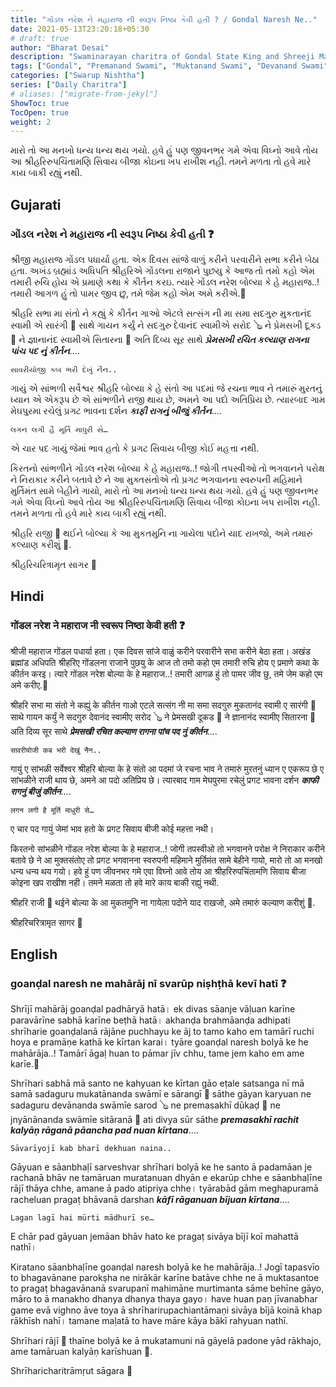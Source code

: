 ```yaml
---
title: "ગોંડલ નરેશ ને મહારાજ ની સ્વરૂપ નિષ્ઠા કેવી હતી ? / Gondal Naresh Ne.."
date: 2021-05-13T23:20:18+05:30
# draft: true
author: "Bharat Desai"
description: "Swaminarayan charitra of Gondal State King and Shreeji Maharaj with Saints, About Swarupnishtha of lord Swaminarayan"
tags: ["Gondal", "Premanand Swami", "Muktanand Swami", "Devanand Swami"]
categories: ["Swarup Nishtha"]
series: ["Daily Charitra"]
# aliases: ["migrate-from-jekyl"]
ShowToc: true
TocOpen: true
weight: 2
---
```


<!-- this Content Here will shown id listing page till "more" tag -->
મારો તો આ મનખો ધન્ય ધન્ય થય ગયો. હવે હું પણ જીવનભર ગમે એવા વિઘ્નો આવે તોય આ શ્રીહરિરુપચિંતામણિ સિવાય બીજા કોઇના ખપ રાખીશ નહી. તમને મળતા તો હવે મારે કાય બાકી રહ્યું નથી.

<!--more-->


<!-- Remove this and start Content Here -->
## Gujarati
### ગોંડલ નરેશ ને મહારાજ ની સ્વરૂપ નિષ્ઠા કેવી હતી  :question:

શ્રીજી મહારાજ ગોંડલ પધાર્યા હતા. એક દિવસ સાંજે વાળું કરીને પરવારીને સભા કરીને બેઠા હતા. અખંડ બ્રહ્માંડ અધિપતિ શ્રીહરિએ ગોંડલના રાજાને પુછયુ કે આજ તો તમો કહો એમ તમારી રુચિ હોય એ પ્રમાણે કથા કે કીર્તન કરઇ. ત્યારે ગોંડલ નરેશ બોલ્યા કે હે મહારાજ..! તમારી આગળ હું તો પામર જીવ છુ, તમે જેમ કહો એમ અમે કરીએ.:pray:

શ્રીહરિ સભા મા સંતો ને કહ્યું કે કીર્તન ગાઓ એટલે સત્સંગ ની મા સમા સદગુરુ મુકતાનંદ સ્વામી એ સારંગી :violin: સાથે ગાયન કર્યું ને સદગુરુ દેવાનંદ સ્વામીએ સરોદ :banjo: ને પ્રેમસખી દૂકડ :drum: ને જ્ઞાનાનંદ સ્વામીએ સિતારના :guitar: અતિ દિવ્ય સૂર સાથે __*પ્રેમસખી રચિત કલ્યાણ રાગના પાંચ પદ નું કીર્તન*__....
```
સાવરીયોજી કબ ભરી દેખું નૈન..
```
ગાયું એ સાંભળી સર્વેશ્વર શ્રીહરિ બોલ્યા કે હે સંતો આ પદમાં જે રચના ભાવ ને તમારું મુરતનું ધ્યાન એ એકરૂપ છે એ સાંભળીને રાજી થાય છે, અમને આ પદો અતિપ્રિય છે. ત્યારબાદ ગામ મેઘપુરમા રચેલું પ્રગટ ભાવના દર્શન __*કાફી રાગનું બીજું કીર્તન*__....
```
લગન લગી હૈ મૂર્તિ માધુરી સે…
```
એ ચાર પદ ગાયું જેમાં ભાવ હતો કે પ્રગટ સિવાય બીજી કોઈ મહત્તા નથી.

કિરતનો સાંભળીને ગોંડલ નરેશ બોલ્યા કે હે મહારાજ..! જોગી તપસ્વીઓ તો ભગવાનને પરોક્ષ ને નિરાકાર કરીને બતાવે છે ને આ મુક્તસંતોએ તો પ્રગટ ભગવાનના સ્વરુપની મહિમાને મુર્તિમંત સામે બેહીને ગાયો, મારો તો આ મનખો ધન્ય ધન્ય થય ગયો. હવે હું પણ જીવનભર ગમે એવા વિઘ્નો આવે તોય આ શ્રીહરિરુપચિંતામણિ સિવાય બીજા કોઇના ખપ રાખીશ નહી. તમને મળતા તો હવે મારે કાય બાકી રહ્યું નથી.

શ્રીહરિ રાજી :slightly_smiling_face: થઈને બોલ્યા કે આ મુકતમુનિ ના ગાયેલા પદોને યાદ રાખજો, અમે તમારું કલ્યાણ કરીશું :100:.

શ્રીહરિચરિત્રામૃત સાગર
:pray:


## Hindi
### गोंडल नरेश ने महाराज नी स्वरूप निष्ठा केवी हती  :question:

श्रीजी महाराज गोंडल पधार्या हता। एक दिवस सांजे वाळुं करीने परवारीने सभा करीने बेठा हता। अखंड ब्रह्मांड अधिपति श्रीहरिए गोंडलना राजाने पुछयु के आज तो तमो कहो एम तमारी रुचि होय ए प्रमाणे कथा के कीर्तन करइ। त्यारे गोंडल नरेश बोल्या के हे महाराज..! तमारी आगळ हुं तो पामर जीव छु, तमे जेम कहो एम अमे करीए.:pray:

श्रीहरि सभा मा संतो ने कह्युं के कीर्तन गाओ एटले सत्संग नी मा समा सदगुरु मुकतानंद स्वामी ए सारंगी :violin: साथे गायन कर्युं ने सदगुरु देवानंद स्वामीए सरोद :banjo: ने प्रेमसखी दूकड :drum: ने ज्ञानानंद स्वामीए सितारना :guitar: अति दिव्य सूर साथे __*प्रेमसखी रचित कल्याण रागना पांच पद नुं कीर्तन*__....
```
सावरीयोजी कब भरी देखुं नैन..
```
गायुं ए सांभळी सर्वेश्वर श्रीहरि बोल्या के हे संतो आ पदमां जे रचना भाव ने तमारुं मुरतनुं ध्यान ए एकरूप छे ए सांभळीने राजी थाय छे, अमने आ पदो अतिप्रिय छे। त्यारबाद गाम मेघपुरमा रचेलुं प्रगट भावना दर्शन __*काफी रागनुं बीजुं कीर्तन*__....
```
लगन लगी है मूर्ति माधुरी से…
```
ए चार पद गायुं जेमां भाव हतो के प्रगट सिवाय बीजी कोई महत्ता नथी। 

किरतनो सांभळीने गोंडल नरेश बोल्या के हे महाराज..! जोगी तपस्वीओ तो भगवानने परोक्ष ने निराकार करीने बतावे छे ने आ मुक्तसंतोए तो प्रगट भगवानना स्वरुपनी महिमाने मुर्तिमंत सामे बेहीने गायो, मारो तो आ मनखो धन्य धन्य थय गयो। हवे हुं पण जीवनभर गमे एवा विघ्नो आवे तोय आ श्रीहरिरुपचिंतामणि सिवाय बीजा कोइना खप राखीश नही। तमने मळता तो हवे मारे काय बाकी रह्युं नथी.

श्रीहरि राजी :slightly_smiling_face: थईने बोल्या के आ मुकतमुनि ना गायेला पदोने याद राखजो, अमे तमारुं कल्याण करीशुं :100:.

श्रीहरिचरित्रामृत सागर
:pray:


## English
### goanḍal naresh ne mahārāj nī svarūp niṣhṭhā kevī hatī  :question:

Shrījī mahārāj goanḍal padhāryā hatā। ek divas sāanje vāḷuan karīne paravārīne sabhā karīne beṭhā hatā। akhanḍa brahmāanḍa adhipati shrīharie goanḍalanā rājāne puchhayu ke āj to tamo kaho em tamārī ruchi hoya e pramāṇe kathā ke kīrtan karai। tyāre goanḍal naresh bolyā ke he mahārāja..! Tamārī āgaḷ huan to pāmar jīv chhu, tame jem kaho em ame karīe.:pray:

Shrīhari sabhā mā santo ne kahyuan ke kīrtan gāo eṭale satsanga nī mā samā sadaguru mukatānanda swāmī e sārangī :violin: sāthe gāyan karyuan ne sadaguru devānanda swāmīe sarod :banjo: ne premasakhī dūkaḍ :drum: ne jnyānānanda swāmīe sitāranā :guitar: ati divya sūr sāthe __*premasakhī rachit kalyāṇ rāganā pāancha pad nuan kīrtana*__....
```
Sāvarīyojī kab bharī dekhuan naina..
```
Gāyuan e sāanbhaḷī sarveshvar shrīhari bolyā ke he santo ā padamāan je rachanā bhāv ne tamāruan muratanuan dhyān e ekarūp chhe e sāanbhaḷīne rājī thāya chhe, amane ā pado atipriya chhe। tyārabād gām meghapuramā racheluan pragaṭ bhāvanā darshan __*kāfī rāganuan bījuan kīrtana*__....
```
Lagan lagī hai mūrti mādhurī se…
```
E chār pad gāyuan jemāan bhāv hato ke pragaṭ sivāya bījī koī mahattā nathī। 

Kiratano sāanbhaḷīne goanḍal naresh bolyā ke he mahārāja..! Jogī tapasvīo to bhagavānane parokṣha ne nirākār karīne batāve chhe ne ā muktasantoe to pragaṭ bhagavānanā svarupanī mahimāne murtimanta sāme behīne gāyo, māro to ā manakho dhanya dhanya thaya gayo। have huan paṇ jīvanabhar game evā vighno āve toya ā shrīharirupachiantāmaṇi sivāya bījā koinā khap rākhīsh nahī। tamane maḷatā to have māre kāya bākī rahyuan nathī.

Shrīhari rājī :slightly_smiling_face: thaīne bolyā ke ā mukatamuni nā gāyelā padone yād rākhajo, ame tamāruan kalyāṇ karīshuan :100:.

Shrīharicharitrāmṛut sāgara
:pray:
